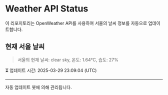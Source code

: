 
# Weather API Status

이 리포지토리는 OpenWeather API를 사용하여 서울의 날씨 정보를 자동으로 업데이트합니다.

## 현재 서울 날씨
> 서울의 현재 날씨: clear sky, 온도: 1.64°C, 습도: 27%

⏳ 업데이트 시간: 2025-03-29 23:09:04 (UTC)

---
자동 업데이트 봇에 의해 관리됩니다.
